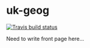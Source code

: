 # uk-geog

<!-- badges: start -->
  [![Travis build status](https://travis-ci.org/l-hodge/uk-geog.svg?branch=master)](https://travis-ci.org/l-hodge/uk-geog)
<!-- badges: end -->

Need to write front page here...
